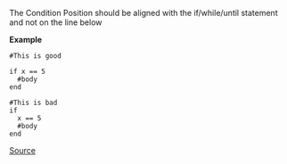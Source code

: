 The Condition Position should be aligned with the if/while/until statement and not on the line below

**Example**

```
#This is good

if x == 5
  #body
end

#This is bad
if
  x == 5
  #body
end
```

[Source](http://www.rubydoc.info/gems/rubocop/RuboCop/Cop/Lint/ConditionPosition)